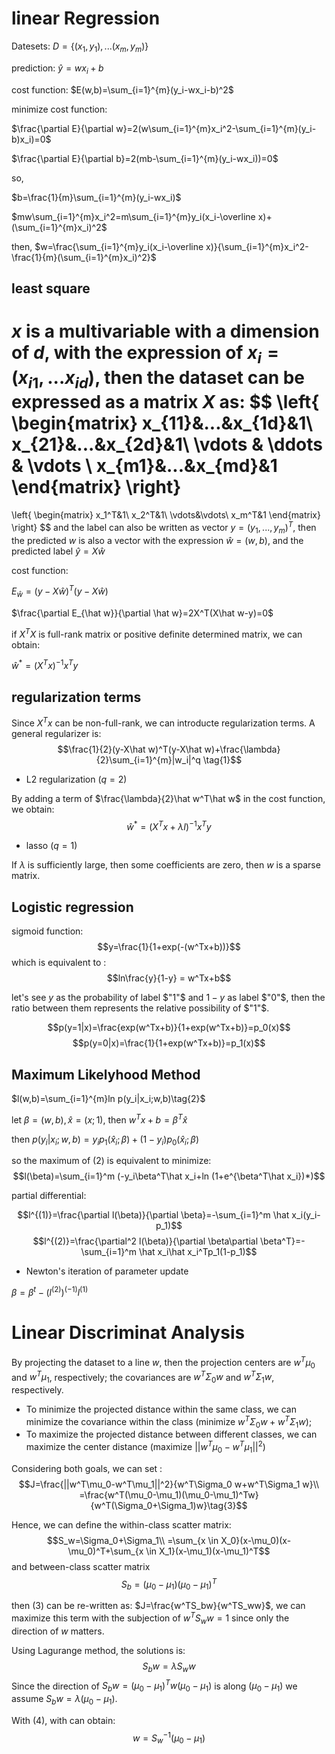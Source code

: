 <script type="text/javascript" src="http://cdn.mathjax.org/mathjax/latest/MathJax.js?config=default"></script>
# linear Regression

Datesets: $D=\{(x_1,y_1),...(x_m,y_m)\}$

prediction: $\hat y= wx_i+b$

cost function: $E(w,b)=\sum_{i=1}^{m}(y_i-wx_i-b)^2$

minimize cost function:

$\frac{\partial E}{\partial w}=2(w\sum_{i=1}^{m}x_i^2-\sum_{i=1}^{m}(y_i-b)x_i)=0$

$\frac{\partial E}{\partial b}=2(mb-\sum_{i=1}^{m}(y_i-wx_i))=0$

so,

$b=\frac{1}{m}\sum_{i=1}^{m}(y_i-wx_i)$

$mw\sum_{i=1}^{m}x_i^2=m\sum_{i=1}^{m}y_i(x_i-\overline x)+(\sum_{i=1}^{m}x_i)^2$

then,
$w=\frac{\sum_{i=1}^{m}y_i(x_i-\overline x)}{\sum_{i=1}^{m}x_i^2-\frac{1}{m}(\sum_{i=1}^{m}x_i)^2}$

## least square

$x$ is a multivariable with a dimension of $d$, with the expression of $x_i=(x_{i1},...x_{id})$, then the dataset can be expressed as a matrix $X$ as:
$$
\left\{
\begin{matrix}
x_{11}&...&x_{1d}&1\\
x_{21}&...&x_{2d}&1\\
\vdots  & \ddots & \vdots \\
x_{m1}&...&x_{md}&1
\end{matrix}
\right\}
=
\left\{
\begin{matrix}
x_1^T&1\\
x_2^T&1\\
\vdots&\vdots\\
x_m^T&1
\end{matrix}
\right\}
$$
and the label can also be written as vector $y=(y_1,...,y_m)^T$, then the predicted $w$ is also a vector with the expression $\hat w=(w,b)$, and the predicted label $\hat y=X\hat w$

cost function:

$E_{\hat w}=(y-X\hat w)^T(y-X\hat w)$

$\frac{\partial E_{\hat w}}{\partial \hat w}=2X^T(X\hat w-y)=0$

if $X^TX$ is full-rank matrix or positive definite determined matrix, we can obtain:

$\hat w^* = (X^Tx)^{-1}x^Ty$

## regularization terms
Since $X^Tx$ can be non-full-rank, we can introducte regularization terms. A general regularizer is:
$$\frac{1}{2}(y-X\hat w)^T(y-X\hat w)+\frac{\lambda}{2}\sum_{i=1}^{m}|w_i|^q \tag{1}$$

- L2 regularization ($q=2$)

By adding a term of $\frac{\lambda}{2}\hat w^T\hat w$ in the cost function, we obtain:
$$\hat w^*=(X^Tx+\lambda I)^{-1}x^Ty$$
- lasso ($q=1$)

If $\lambda$ is sufficiently large, then some coefficients are zero, then $w$ is a sparse matrix. 

## Logistic regression
sigmoid function:
$$y=\frac{1}{1+exp(-(w^Tx+b))}$$
which is equivalent to :
$$ln\frac{y}{1-y} = w^Tx+b$$

let's see $y$ as the probability of label $"1"$ and $1-y$ as label $"0"$, then the ratio between them represents the relative possibility of $"1"$.

$$p(y=1|x)=\frac{exp(w^Tx+b)}{1+exp(w^Tx+b)}=p_0(x)$$
$$p(y=0|x)=\frac{1}{1+exp(w^Tx+b)}=p_1(x)$$

## Maximum Likelyhood Method

$l(w,b)=\sum_{i=1}^{m}ln p(y_i|x_i;w,b)\tag{2}$

let $\beta=(w,b),\hat x=(x;1)$, then $w^Tx+b=\beta^T\hat x$

then $p(y_i|x_i;w,b)=y_ip_1(\hat x_i;\beta)+(1-y_i)p_0(\hat x_i;\beta)$

so the maximum of (2) is equivalent to minimize:
$$l(\beta)=\sum_{i=1}^m (-y_i\beta^T\hat x_i+ln (1+e^{\beta^T\hat x_i})*)$$

partial differential:

$$l^{(1)}=\frac{\partial l(\beta)}{\partial \beta}=-\sum_{i=1}^m \hat x_i(y_i-p_1)$$
$$l^{(2)}=\frac{\partial^2 l(\beta)}{\partial \beta\partial \beta^T}=-\sum_{i=1}^m \hat x_i\hat x_i^Tp_1(1-p_1)$$

- Newton's iteration of parameter update


$\beta^{} = \beta^t-(l^{(2)})^{(-1)}l^{(1)}$


# Linear Discriminat Analysis

By projecting the dataset to a line $w$, then the projection centers are $w^T\mu_0$ and $w^T\mu_1$, respectively; the covariances are $w^T\Sigma_0 w$ and $w^T\Sigma_1 w$, respectively.

- To minimize the projected distance within the same class, we can minimize the covariance within the class (minimize $w^T\Sigma_0 w+w^T\Sigma_1 w$);
- To maximize the projected distance between different classes, we can maximize the center distance (maximize $||w^T\mu_0-w^T\mu_1||^2$) 

Considering both goals, we can set :
$$J=\frac{||w^T\mu_0-w^T\mu_1||^2}{w^T\Sigma_0 w+w^T\Sigma_1 w}\\
=\frac{w^T(\mu_0-\mu_1)(\mu_0-\mu_1)^Tw}{w^T(\Sigma_0+\Sigma_1)w}\tag{3}$$

Hence, we can define the within-class scatter matrix:
$$S_w=\Sigma_0+\Sigma_1\\
=\sum_{x \in X_0}(x-\mu_0)(x-\mu_0)^T+\sum_{x \in X_1}(x-\mu_1)(x-\mu_1)^T$$
and between-class scatter matrix
$$S_b=(\mu_0-\mu_1)(\mu_0-\mu_1)^T$$

then (3) can be re-written as: $J=\frac{w^TS_bw}{w^TS_ww}$, we can maximize this term with the subjection of $w^TS_w w=1$ since only the direction of $w$ matters.

Using Lagurange method, the solutions is:
$$S_b w=\lambda S_w w\tag{4}$$
Since the direction of $S_b w=(\mu_0-\mu_1)^Tw(\mu_0-\mu_1)$ is along $(\mu_0-\mu_1)$
we assume $S_b w = \lambda (\mu_0-\mu_1)$.

With (4), with can obtain:
$$w=S_w^{-1}(\mu_0-\mu_1)$$